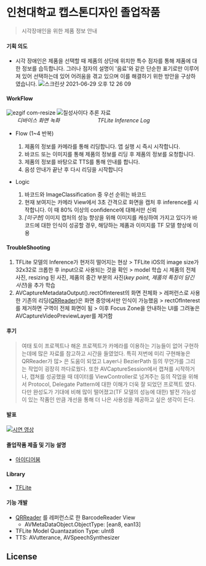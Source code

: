 # 인천대학교 캡스톤디자인 졸업작품<br>
> 시각장애인을 위한 제품 정보 안내<br>
#### 기획 의도
- 시각 장애인은 제품을 선택할 때 제품의 상단에 위치한 특수 점자를 통해 제품에 대한 정보를 습득합니다. 그러나 점자의 설명이 '음료'와 같은  단순한 표기로만 이루어져 있어 선택하는데 있어 어려움을 겪고 있으며 이를 해결하기 위한 방안을 구상하였습니다.
![스크린샷 2021-06-29 오후 12 26 09](https://user-images.githubusercontent.com/48645631/123732792-693a6380-d8d5-11eb-9980-a0a042ad8112.png)

#### WorkFlow
![ezgif com-resize](https://user-images.githubusercontent.com/48645631/123733751-12358e00-d8d7-11eb-8871-0719aabb4f45.gif) ![칠성사이다 추론 자료](https://user-images.githubusercontent.com/48645631/123734611-9c322680-d8d8-11eb-8fe4-8ef998ba2beb.gif)
<br>　　_디바이스 화면 녹화_　　　　　　　_TFLite Inference Log_

- Flow (1~4 반복)
  1. 제품의 정보를 카메라를 통해 리딩합니다. 앱 실행 시 즉시 시작합니다.
  2. 바코드 또는 이미지를 통해 제품의 정보를 리딩 후 제품의 정보를 요청합니다.
  3. 제품의 정보를 바탕으로 TTS를 통해 안내를 합니다.
  4. 음성 안내가 끝난 후 다시 리딩을 시작합니다

- Logic
  1. 바코드와 ImageClassification 중 우선 순위는 바코드
  2. 현재 보여지는 카메라 View에서 3초 간격으로 화면을 캡처 후 inference를 시작합니다. 이 때 80% 이상의 confidence에 대해서만 신뢰
  3. _[미구현]_ 이미지 캡처의 성능 향상을 위해 이미지를 캐싱하여 가지고 있다가 바코드에 대한 인식이 성공할 경우, 해당하는 제품과 이미지를 TF 모델 향상에 이용

#### TroubleShooting
  1. TFLite 모델의 Inference가 현저히 떨어지는 현상
    > TFLite iOS의 image size가 32x32로 크롭한 후 input으로 사용되는 것을 확인
    > model 학습 시 제품의 전체 사진, resizing 된 사진, 제품의 중간 부분의 사진(_key point, 제품의 특징이 담긴 사진_)을 추가 학습
  2. AVCaptureMetadataOutput().rectOfInterest의 화면 전체화
    > 레퍼런스로 사용한 기존의 리딩([QRReader](https://github.com/s1gnature/INU_Corona_QRReader))은 화면 중앙에서만 인식이 가능했음
    > rectOfInterest를 제거하면 구역이 전체 화면이 됨
    > 이후 Focus Zone을 안내하는 UI를 그려놓은 AVCaptureVideoPreviewLayer를 제거함
    
#### 후기
> 여태 토이 프로젝트나 해온 프로젝트가 카메라를 이용하는 기능들이 없어 구현하는데에 많은 자료를 참고하고 시간을 들였었다. 특히 저번에 미리 구현해놓은 QRReader가 많> 은 도움이 되었고 Layer나 BezierPath 등의 무언가를 그리는 작업이 굉장히 까다로웠다. 또한 AVCaptureSession에서 캡쳐를 시작하거나, 캡쳐를 성공했을 때 데이터를 ViewController로 넘겨주는 등의 작업을 위해서 Protocol, Delegate Pattern에 대한 이해가 더욱 잘 되었던 프로젝트 였다.
> 다만 완성도가 기대에 비해 많이 떨어졌고(TF 모델의 성능에 대한) 발전 가능성이 있는 작품인 만큼 개선을 통해 더 나은 사용성을 제공하고 싶은 생각이 든다.

#### 발표 
[![시연 영상](http://img.youtube.com/vi/n_91SqxkM08/0.jpg)](https://youtu.be/n_91SqxkM08) 

#### 졸업작품 제출 및 기능 설명
- [아이디어붐](http://www.ideaboom.net/page/project_detail.php?seq=2128)

#### Library
- [TFLite](https://www.tensorflow.org/lite?hl=ko)

#### 기능 개발
- [QRReader](https://github.com/s1gnature/INU_Corona_QRReader) 를 레퍼런스로 한 BarcodeReader View 
  - AVMetaDataObject.ObjectType: [ean8, ean13]
- TFLite Model Quantazation Type: uInt8
- TTS: AVutterance, AVSpeechSynthesizer

License
----

